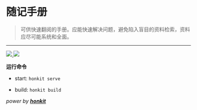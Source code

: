 # 随记手册

> 可供快速翻阅的手册。应能快速解决问题，避免陷入盲目的资料检索，资料应尽可能系统和全面。

------

[ ![](https://img.shields.io/static/v1?label=Github&message=penndev&color=blue&logo=github) ](https://www.github.com/penndev "github")
[ ![](https://img.shields.io/static/v1?label=Mail&message=pennilessfor@gmail.com&color=blue&logo=gmail) ](mailto:pennilessfor@gmail.com?subject=handbook "mail")


**运行命令**

- start: `honkit serve`

- build: `honkit build`

*power by **[honkit](https://github.com/honkit/honkit)*** 